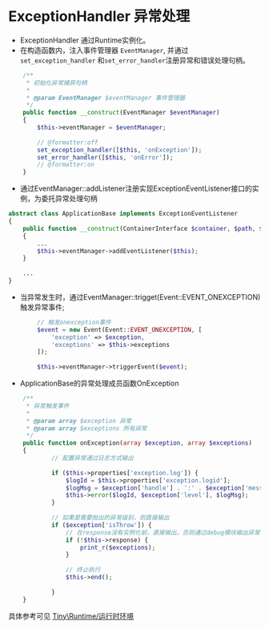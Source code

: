 ExceptionHandler 异常处理
====

* ExceptionHandler 通过Runtime实例化。
* 在构造函数内，注入事件管理器 `EventManager`, 并通过`set_exception_handler` 和`set_error_handler`注册异常和错误处理句柄。   
```php
    /**
     * 初始化异常捕获句柄
     *
     * @param EventManager $eventManager 事件管理器
     */
    public function __construct(EventManager $eventManager)
    {
        $this->eventManager = $eventManager;
        
        // @formatter:off
        set_exception_handler([$this, 'onException']);
        set_error_handler([$this, 'onError']);
        // @formatter:on
    }
```

* 通过EventManager::addListener注册实现ExceptionEventListener接口的实例，为委托异常处理句柄
```php
abstract class ApplicationBase implements ExceptionEventListener
{
    public function __construct(ContainerInterface $container, $path, $profile = null)
    {
        ...
        $this->eventManager->addEventListener($this);
    }
    
    ...
}
```

* 当异常发生时，通过EventManager::trigget(Event::EVENT_ONEXCEPTION) 触发异常事件;  
```php
        // 触发onexception事件
        $event = new Event(Event::EVENT_ONEXCEPTION, [
            'exception' => $exception,
            'exceptions' => $this->exceptions
        ]);
        
        $this->eventManager->triggerEvent($event);   
```



* ApplicationBase的异常处理成员函数OnException
```php
    /**
     * 异常触发事件
     *
     * @param array $exception 异常
     * @param array $exceptions 所有异常
     */
    public function onException(array $exception, array $exceptions)
    {       
            // 配置异常通过日志方式输出
            
            if ($this->properties['exception.log']) {
                $logId = $this->properties['exception.logid'];
                $logMsg = $exception['handle'] . ':' . $exception['message'] . ' from ' . $exception['file'] . ' on line ' . $exception['line'];
                $this->error($logId, $exception['level'], $logMsg);
            }
            
            // 如果是需要抛出的异常级别，则直接输出
            if ($exception['isThrow']) { 
                // 在response没有实例化前，直接输出。否则通过debug模块输出异常信息
                if (!$this->response) {
                    print_r($exceptions);
                }
                
                // 终止执行
                $this->end();
               
            }
    }
```



具体参考可见 [Tiny\Runtime/运行时环境](https://github.com/tinyphporg/tinyphp-docs/blob/master/docs/lib/runtime.md)
